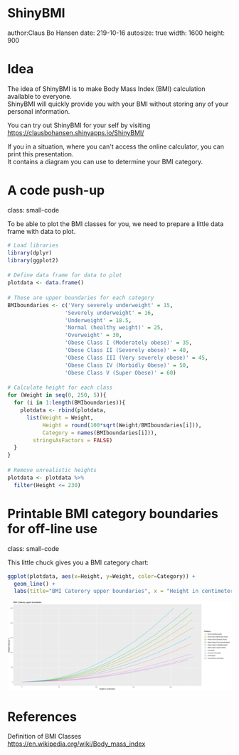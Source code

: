 ShinyBMI
========================================================
author:Claus Bo Hansen 
date: 219-10-16
autosize: true
width: 1600
height: 900

<style>
.small-code pre code {
  font-size: 1em;
}
</style>

Idea
========================================================

The idea of ShinyBMI is to make Body Mass Index (BMI) calculation available to everyone.  
ShinyBMI will quickly provide you with your BMI without storing any of your personal information.

You can try out ShinyBMI for your self by visiting <https://clausbohansen.shinyapps.io/ShinyBMI/>  

If you in a situation, where you can't access the online calculator, you can print this presentation.  
It contains a diagram you can use to determine your BMI category.


A code push-up
========================================================
class: small-code

To be able to plot the BMI classes for you, we need to prepare a little data frame with data to plot.


```r
# Load libraries
library(dplyr)
library(ggplot2)

# Define data frame for data to plot
plotdata <- data.frame()

# These are upper boundaries for each category
BMIboundaries <- c('Very severely underweight' = 15,
                  'Severely underweight' = 16,
                  'Underweight' = 18.5,
                  'Normal (healthy weight)' = 25,
                  'Overweight' = 30,
                  'Obese Class I (Moderately obese)' = 35,
                  'Obese Class II (Severely obese)' = 40,
                  'Obese Class III (Very severely obese)' = 45,
                  'Obese Class IV (Morbidly Obese)' = 50,
                  'Obese Class V (Super Obese)' = 60)

# Calculate height for each class
for (Weight in seq(0, 250, 5)){
  for (i in 1:length(BMIboundaries)){
    plotdata <- rbind(plotdata,
      list(Weight = Weight,
           Height = round(100*sqrt(Weight/BMIboundaries[i])),
           Category = names(BMIboundaries[i])),
        stringsAsFactors = FALSE)
  }
}

# Remove unrealistic heights
plotdata <- plotdata %>%
  filter(Height <= 230)
```


Printable BMI category boundaries for off-line use
========================================================
class: small-code

This little chuck gives you a BMI category chart:

```r
ggplot(plotdata, aes(x=Height, y=Weight, color=Category)) +
  geom_line() +
  labs(title="BMI Caterory upper boundaries", x = "Height in centimeters", y="Weight in kilograms")
```

![plot of chunk unnamed-chunk-2](Pitch-figure/unnamed-chunk-2-1.png)


References
========================================================

Definition of BMI Classes  
<https://en.wikipedia.org/wiki/Body_mass_index>

